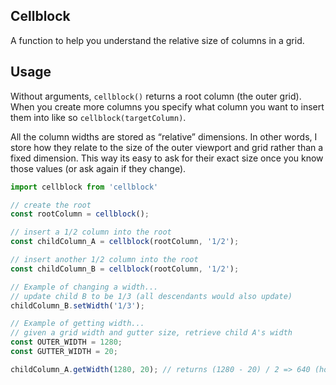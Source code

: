 ## Cellblock

A function to help you understand the relative size of columns in a grid.

## Usage

Without arguments, `cellblock()` returns a root column (the outer grid). When you create more columns you specify what column you want to insert them into like so `cellblock(targetColumn)`.

All the column widths are stored as “relative” dimensions. In other words, I store how they relate to the size of the outer viewport and grid rather than a fixed dimension. This way its easy to ask for their exact size once you know those values (or ask again if they change).

```js
import cellblock from 'cellblock'

// create the root
const rootColumn = cellblock();

// insert a 1/2 column into the root
const childColumn_A = cellblock(rootColumn, '1/2');

// insert another 1/2 column into the root
const childColumn_B = cellblock(rootColumn, '1/2');

// Example of changing a width...
// update child B to be 1/3 (all descendants would also update)
childColumn_B.setWidth('1/3'); 

// Example of getting width...
// given a grid width and gutter size, retrieve child A's width
const OUTER_WIDTH = 1280;
const GUTTER_WIDTH = 20;

childColumn_A.getWidth(1280, 20); // returns (1280 - 20) / 2 => 640 (how wide)
```
